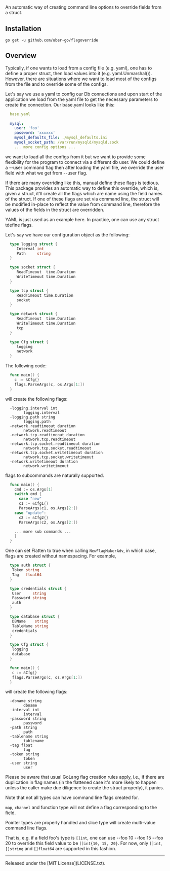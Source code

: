 #
An automatic way of creating command line options to override fields from a struct.

## Installation
`go get -u github.com/uber-go/flagoverride`


## Overview
Typically, if one wants to load from a config file (e.g. yaml), one has to
define a proper struct, then load values into it (e.g. yaml.Unmarshal()).
However, there are situations where we want to load most of the configs from
the file and to override some of the configs.

Let's say we use a yaml to config our Db connections and upon start of the
application we load from the yaml file to get the necessary parameters to
create the connection. Our base.yaml looks like this:

```yaml
  base.yaml
  ---
  mysql:
    user: 'foo'
    password: 'xxxxxx'
    mysql_defaults_file: ./mysql_defaults.ini
    mysql_socket_path: /var/run/mysqld/mysqld.sock
    ... more config options ...
```

we want to load all the configs from it but we want to provide some
flexibility for the program to connect via a different db user. We could
define a --user command flag then after loading the yaml file, we override
the user field with what we get from --user flag.

If there are many overriding like this, manual define these flags is
tedious. This package provides an automatic way to define this override,
which is, given a struct, it'll create all the flags which are name using
the field names of the struct. If one of these flags are set via command
line, the struct will be modified in-place to reflect the value from command
line, therefore the values of the fields in the struct are overridden.

YAML is just used as an example here. In practice, one can use any struct tdefine flags.

Let's say we have our configuration object as the following:

```go
  type logging struct {
  	 Interval int
  	 Path     string
  }

  type socket struct {
  	 ReadTimeout  time.Duration
  	 WriteTimeout time.Duration
  }

  type tcp struct {
  	 ReadTimeout time.Duration
  	 socket
  }

  type network struct {
  	 ReadTimeout  time.Duration
  	 WriteTimeout time.Duration
  	 tcp
  }

  type Cfg struct {
  	 logging
  	 network
  }
```

The following code:

```go
  func main() {
    c := &Cfg{}
    flags.ParseArgs(c, os.Args[1:])
  }
```

will create the following flags:

```
  -logging.interval int
        logging.interval
  -logging.path string
        logging.path
  -network.readtimeout duration
        network.readtimeout
  -network.tcp.readtimeout duration
        network.tcp.readtimeout
  -network.tcp.socket.readtimeout duration
        network.tcp.socket.readtimeout
  -network.tcp.socket.writetimeout duration
        network.tcp.socket.writetimeout
  -network.writetimeout duration
        network.writetimeout
```

flags to subcommands are naturally supported.

```go
  func main() {
    cmd := os.Args[1]
    switch cmd {
      case "new"
      c1 := &Cfg1{}
      ParseArgs(c1, os.Args[2:])
    case "update":
      c2 := &Cfg2{}
      ParseArgs(c2, os.Args[2:])

    ... more sub commands ...
    }
  }
```

One can set Flatten to true when calling `NewFlagMakerAdv`, in which case,
flags are created without namespacing. For example,

```go
  type auth struct {
   Token string
   Tag   float64
  }

  type credentials struct {
   User     string
   Password string
   auth
  }

  type database struct {
   DBName    string
   TableName string
   credentials
  }

  type Cfg struct {
   logging
   database
  }

  func main() {
   c := &Cfg{}
   flags.ParseArgs(c, os.Args[1:])
  }
```

will create the following flags:

```
  -dbname string
        dbname
  -interval int
        interval
  -password string
        password
  -path string
        path
  -tablename string
        tablename
  -tag float
        tag
  -token string
        token
  -user string
        user
```

Please be aware that usual GoLang flag creation rules apply, i.e., if there are
duplication in flag names (in the flattened case it's more likely to happen
unless the caller make due diligence to create the struct properly), it panics.  

Note that not all types can have command line flags created for.  

`map`, `channel` and function type will not define a flag corresponding to the field.  

Pointer types are properly handled and slice type will create multi-value command line flags.  

That is, e.g. if a field foo's type is `[]int`, one can use
--foo 10 --foo 15 --foo 20 to override this field value to be
`[]int{10, 15, 20}`. For now, only `[]int`, `[]string` and `[]float64` are supported in this fashion.  

<hr>
Released under the [MIT License](LICENSE.txt).
